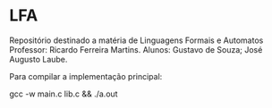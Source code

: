 # LFA
Repositório destinado a matéria de Linguagens Formais e Automatos
Professor: Ricardo Ferreira Martins.
Alunos: Gustavo de Souza; José Augusto Laube.

Para compilar a implementação principal:

gcc -w main.c lib.c && ./a.out
